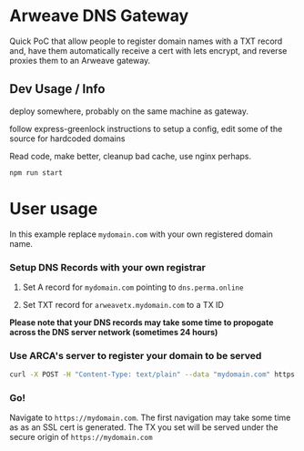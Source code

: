 
# Arweave DNS Gateway

Quick PoC that allow people to register domain names with a TXT record and, have them automatically
receive a cert with lets encrypt, and reverse proxies them to an Arweave gateway.

## Dev Usage / Info

deploy somewhere, probably on the same machine as gateway.

follow express-greenlock instructions to setup a config, edit some of the source for hardcoded domains

Read code, make better, cleanup bad cache, use nginx perhaps.

`npm run start`

# User usage

In this example replace `mydomain.com` with your own registered domain name.

### Setup DNS Records with your own registrar

1. Set A record for `mydomain.com` pointing to `dns.perma.online`

2. Set TXT record for `arweavetx.mydomain.com` to a TX ID

**Please note that your DNS records may take some time to propogate across the DNS server network (sometimes 24 hours)**

### Use ARCA's server to register your domain to be served

```bash
curl -X POST -H "Content-Type: text/plain" --data "mydomain.com" https://dns.perma.online/v0/add_domain
```

### Go!

Navigate to `https://mydomain.com`. The first navigation may take some time as as an SSL cert is generated. The TX you set will be served under the secure origin of `https://mydomain.com`
